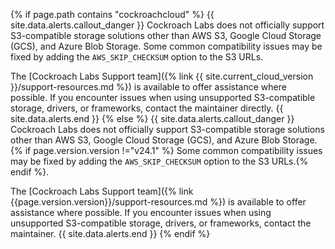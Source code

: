 {% if page.path contains "cockroachcloud" %}
{{ site.data.alerts.callout_danger }}
Cockroach Labs does not officially support S3-compatible storage solutions other than AWS S3, Google Cloud Storage (GCS), and Azure Blob Storage. Some common compatibility issues may be fixed by adding the `AWS_SKIP_CHECKSUM` option to the S3 URLs.

The [Cockroach Labs Support team]({% link {{ site.current_cloud_version }}/support-resources.md %}) is available to offer assistance where possible. If you encounter issues when using unsupported S3-compatible storage, drivers, or frameworks, contact the maintainer directly.
{{ site.data.alerts.end }}
{% else %}
{{ site.data.alerts.callout_danger }}
Cockroach Labs does not officially support S3-compatible storage solutions other than AWS S3, Google Cloud Storage (GCS), and Azure Blob Storage.{% if page.version.version !="v24.1" %} Some common compatibility issues may be fixed by adding the `AWS_SKIP_CHECKSUM` option to the S3 URLs.{% endif %}.


The [Cockroach Labs Support team]({% link {{page.version.version}}/support-resources.md %}) is available to offer assistance where possible. If you encounter issues when using unsupported S3-compatible storage, drivers, or frameworks, contact the maintainer.
{{ site.data.alerts.end }}
{% endif %}